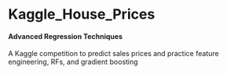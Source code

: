 # Kaggle_House_Prices
#### Advanced Regression Techniques

A Kaggle competition to predict sales prices and practice feature engineering, RFs, and gradient boosting
